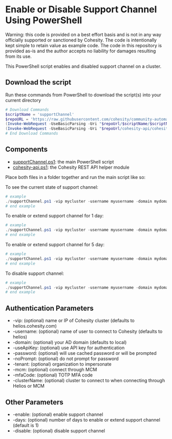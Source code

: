 # Enable or Disable Support Channel Using PowerShell

Warning: this code is provided on a best effort basis and is not in any way officially supported or sanctioned by Cohesity. The code is intentionally kept simple to retain value as example code. The code in this repository is provided as-is and the author accepts no liability for damages resulting from its use.

This PowerShell script enables and disabled support channel on a cluster.

## Download the script

Run these commands from PowerShell to download the script(s) into your current directory

```powershell
# Download Commands
$scriptName = 'supportChannel'
$repoURL = 'https://raw.githubusercontent.com/cohesity/community-automation-samples/main/powershell'
(Invoke-WebRequest -UseBasicParsing -Uri "$repoUrl/$scriptName/$scriptName.ps1").content | Out-File "$scriptName.ps1"; (Get-Content "$scriptName.ps1") | Set-Content "$scriptName.ps1"
(Invoke-WebRequest -UseBasicParsing -Uri "$repoUrl/cohesity-api/cohesity-api.ps1").content | Out-File cohesity-api.ps1; (Get-Content cohesity-api.ps1) | Set-Content cohesity-api.ps1
# End Download Commands
```

## Components

* [supportChannel.ps1](https://raw.githubusercontent.com/cohesity/community-automation-samples/main/powershell/supportChannel/supportChannel.ps1): the main PowerShell script
* [cohesity-api.ps1](https://raw.githubusercontent.com/cohesity/community-automation-samples/main/powershell/cohesity-api/cohesity-api.ps1): the Cohesity REST API helper module

Place both files in a folder together and run the main script like so:

To see the current state of support channel:

```powershell
# example
./supportChannel.ps1 -vip mycluster -username myusername -domain mydomain.net
# end example
```

To enable or extend support channel for 1 day:

```powershell
# example
./supportChannel.ps1 -vip mycluster -username myusername -domain mydomain.net -enable
# end example
```

To enable or extend support channel for 5 day:

```powershell
# example
./supportChannel.ps1 -vip mycluster -username myusername -domain mydomain.net -enable -days 5
# end example
```

To disable support channel:

```powershell
# example
./supportChannel.ps1 -vip mycluster -username myusername -domain mydomain.net -disable
# end example
```

## Authentication Parameters

* -vip: (optional) name or IP of Cohesity cluster (defaults to helios.cohesity.com)
* -username: (optional) name of user to connect to Cohesity (defaults to helios)
* -domain: (optional) your AD domain (defaults to local)
* -useApiKey: (optional) use API key for authentication
* -password: (optional) will use cached password or will be prompted
* -noPrompt: (optional) do not prompt for password
* -tenant: (optional) organization to impersonate
* -mcm: (optional) connect through MCM
* -mfaCode: (optional) TOTP MFA code
* -clusterName: (optional) cluster to connect to when connecting through Helios or MCM

## Other Parameters

* -enable: (optional) enable support channel
* -days: (optional) number of days to enable or extend support channel (default is 1)
* -disable: (optional) disable support channel
